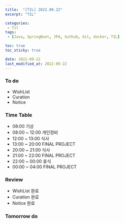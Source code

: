 ```yaml
---
title:  "[TIL] 2022.09.22"
excerpt: "TIL"

categories:
 - Til
tags:
 - [Java, SpringBoot, JPA, Guthub, Git, docker, TIL]

toc: true
toc_sticky: true

date: 2022-09-22
last_modified_at: 2022-09-22
---
```


### To do
- WishList
- Curation
- Notice

### Time Table
- 08:00 기상
- 08:00 ~ 12:00 개인정비   
- 12:00 ~ 13:00 식사
- 13:00 ~ 20:00 FINAL PROJECT
- 20:00 ~ 21:00 식사
- 21:00 ~ 22:00 FINAL PROJECT
- 22:00 ~ 00:00 휴식
- 00:00 ~ 04:00 FINAL PROJECT

### Review
- WishList 완료
- Curation 완료
- Notice 완료

### Tomorrow do
